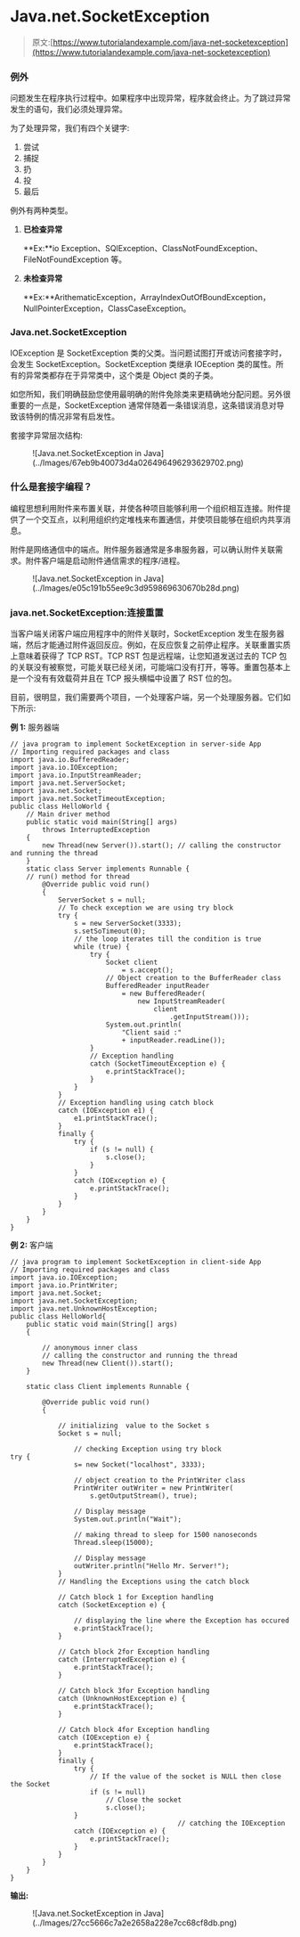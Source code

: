 # Java.net.SocketException

> 原文:[https://www.tutorialandexample.com/java-net-socketexception](https://www.tutorialandexample.com/java-net-socketexception)

### 例外

问题发生在程序执行过程中。如果程序中出现异常，程序就会终止。为了跳过异常发生的语句，我们必须处理异常。

为了处理异常，我们有四个关键字:

1.  尝试
2.  捕捉
3.  扔
4.  投
5.  最后

例外有两种类型。

1.  **已检查异常**

    **Ex:**io Exception、SQlException、ClassNotFoundException、FileNotFoundException 等。

2.  **未检查异常**

    **Ex:**ArithematicException，ArrayIndexOutOfBoundException，NullPointerException，ClassCaseException。

### Java.net.SocketException

IOException 是 SocketException 类的父类。当问题试图打开或访问套接字时，会发生 SocketException。SocketException 类继承 IOEception 类的属性。所有的异常类都存在于异常类中，这个类是 Object 类的子类。

如您所知，我们明确鼓励您使用最明确的附件免除类来更精确地分配问题。另外很重要的一点是，SocketException 通常伴随着一条错误消息，这条错误消息对导致该特例的情况非常有启发性。

套接字异常层次结构:

<figure class="wp-block-image">![Java.net.SocketException in Java](../Images/67eb9b40073d4a026496496293629702.png)</figure>

### 什么是套接字编程？

编程思想利用附件来布置关联，并使各种项目能够利用一个组织相互连接。附件提供了一个交互点，以利用组织约定堆栈来布置通信，并使项目能够在组织内共享消息。

附件是网络通信中的端点。附件服务器通常是多串服务器，可以确认附件关联需求。附件客户端是启动附件通信需求的程序/进程。

<figure class="wp-block-image">![Java.net.SocketException in Java](../Images/e05c191b55ee9c3d959869630670b28d.png)</figure>

### java.net.SocketException:连接重置

当客户端关闭客户端应用程序中的附件关联时，SocketException 发生在服务器端，然后才能通过附件返回反应。例如，在反应恢复之前停止程序。关联重置实质上意味着获得了 TCP RST。TCP RST 包是远程端，让您知道发送过去的 TCP 包的关联没有被察觉，可能关联已经关闭，可能端口没有打开，等等。重置包基本上是一个没有有效载荷并且在 TCP 报头横幅中设置了 RST 位的包。

目前，很明显，我们需要两个项目，一个处理客户端，另一个处理服务器。它们如下所示:

**例 1:** 服务器端

```
// java program to implement SocketException in server-side App
// Importing required packages and class
import java.io.BufferedReader;
import java.io.IOException;
import java.io.InputStreamReader;
import java.net.ServerSocket;
import java.net.Socket;
import java.net.SocketTimeoutException;
public class HelloWorld {
	// Main driver method
	public static void main(String[] args)
		throws InterruptedException
	{
		new Thread(new Server()).start(); // calling the constructor and running the thread
	}
	static class Server implements Runnable {
	// run() method for thread
		@Override public void run()
		{
			ServerSocket s = null;
			// To check exception we are using try block
			try {
				s = new ServerSocket(3333);
				s.setSoTimeout(0);
				// the loop iterates till the condition is true
				while (true) {
					try {
						Socket client
							= s.accept();
						// Object creation to the BufferReader class
						BufferedReader inputReader
							= new BufferedReader(
								new InputStreamReader(
									client
										.getInputStream()));
						System.out.println(
							"Client said :"
							+ inputReader.readLine());
					}
					// Exception handling
					catch (SocketTimeoutException e) {
						e.printStackTrace();
					}
				}
			}
			// Exception handling using catch block
			catch (IOException e1) {
				e1.printStackTrace();
			}
			finally {
				try {
					if (s != null) {
						s.close();
					}
				}
				catch (IOException e) {
					e.printStackTrace();
				}
			}
		}
	}
} 
```

**例 2:** 客户端

```
// java program to implement SocketException in client-side App
// Importing required packages and class
import java.io.IOException;
import java.io.PrintWriter;
import java.net.Socket;
import java.net.SocketException;
import java.net.UnknownHostException;
public class HelloWorld{
	public static void main(String[] args)
	{

		// anonymous inner class
		// calling the constructor and running the thread
		new Thread(new Client()).start();
	}

	static class Client implements Runnable {

		@Override public void run()
		{

			// initializing  value to the Socket s
			Socket s = null;

				// checking Exception using try block
try {
				s= new Socket("localhost", 3333);

				// object creation to the PrintWriter class
				PrintWriter outWriter = new PrintWriter(
					s.getOutputStream(), true);

				// Display message
				System.out.println("Wait");

				// making thread to sleep for 1500 nanoseconds
				Thread.sleep(15000);

				// Display message
				outWriter.println("Hello Mr. Server!");
			}
			// Handling the Exceptions using the catch block

			// Catch block 1 for Exception handling
			catch (SocketException e) {

				// displaying the line where the Exception has occured
				e.printStackTrace();
			}

			// Catch block 2for Exception handling
			catch (InterruptedException e) {
				e.printStackTrace();
			}

			// Catch block 3for Exception handling
			catch (UnknownHostException e) {
				e.printStackTrace();
			}

			// Catch block 4for Exception handling
			catch (IOException e) {
				e.printStackTrace();
			}
			finally {
				try {
					// If the value of the socket is NULL then close the Socket
					if (s != null)
						// Close the socket
						s.close();
				}
                                          // catching the IOException
				catch (IOException e) {
					e.printStackTrace();
				}
			}
		}
	}
}
```

**输出:**

<figure class="wp-block-image">![Java.net.SocketException in Java](../Images/27cc5666c7a2e2658a228e7cc68cf8db.png)</figure>